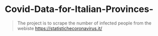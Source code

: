 # Covid-Data-for-Italian-Provinces-
> The project is to scrape the number of infected people from the webiste https://statistichecoronavirus.it/ 
